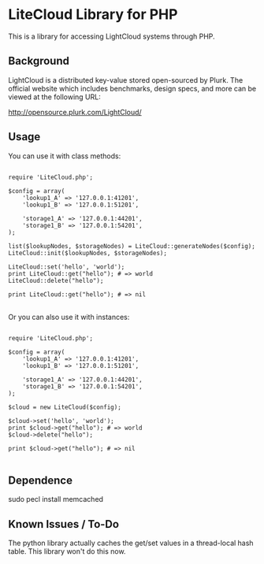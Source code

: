 # LiteCloud Library for PHP
This is a library for accessing LightCloud systems through PHP.

## Background

LightCloud is a distributed key-value stored open-sourced by Plurk.
The official website which includes benchmarks, design specs, and
more can be viewed at the following URL:

http://opensource.plurk.com/LightCloud/

## Usage

You can use it with class methods:

<pre>
<code>
require 'LiteCloud.php';

$config = array(
	'lookup1_A' => '127.0.0.1:41201',
	'lookup1_B' => '127.0.0.1:51201',

	'storage1_A' => '127.0.0.1:44201',
	'storage1_B' => '127.0.0.1:54201',
);

list($lookupNodes, $storageNodes) = LiteCloud::generateNodes($config);
LiteCloud::init($lookupNodes, $storageNodes);

LiteCloud::set('hello', 'world');
print LiteCloud::get("hello"); # => world
LiteCloud::delete("hello");

print LiteCloud::get("hello"); # => nil
</code>
</pre>

Or you can also use it with instances:

<pre>
<code>
require 'LiteCloud.php';

$config = array(
	'lookup1_A' => '127.0.0.1:41201',
	'lookup1_B' => '127.0.0.1:51201',

	'storage1_A' => '127.0.0.1:44201',
	'storage1_B' => '127.0.0.1:54201',
);

$cloud = new LiteCloud($config);

$cloud->set('hello', 'world');
print $cloud->get("hello"); # => world
$cloud->delete("hello");

print $cloud->get("hello"); # => nil
</code>
</pre>

## Dependence

  sudo pecl install memcached

## Known Issues / To-Do

The python library actually caches the get/set values in a thread-local
hash table. This library won't do this now.
